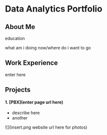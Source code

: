 # Data Analytics Portfolio

## About Me
education

what am i doing now/where do i want to go

## Work Experience
enter here

## Projects

#### 1. [PBX](enter page url here)
* describe here
* another

![](insert.png website url here for photos)
<br/>
